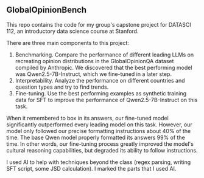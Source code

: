 ## GlobalOpinionBench

This repo contains the code for my group's capstone project for DATASCI 112, an introductory data science course at Stanford.

There are three main components to this project:

1. Benchmarking. Compare the performance of different leading LLMs on recreating opinion distributions in the GlobalOpinionQA dataset compiled by Anthropic. We discovered that the best performing model was Qwen2.5-7B-Instruct, which we fine-tuned in a later step.
2. Interpretability. Analyze the performance on different countries and question types and try to find trends.
3. Fine-tuning. Use the best performing examples as synthetic training data for SFT to improve the performance of Qwen2.5-7B-Instruct on this task.

When it remembered to box in its answers, our fine-tuned model significantly outperformed every leading model on this task. However, our model only followed our precise formatting instructions about 40% of the time. The base Qwen model properly formatted its answers 99% of the time. In other words, our fine-tuning process greatly improved the model's cultural reasoning capabilities, but degraded its ability to follow instructions.


I used AI to help with techniques beyond the class (regex parsing, writing SFT script, some JSD calculation). I marked the parts that I used AI.

